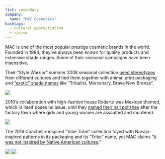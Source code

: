 ```yaml
---
list: secondary
company:
  name: "MAC Cosmetics"
hashtags:
  - cultural appropriation
  - racism
---
```


MAC is one of the most popular prestige cosmetic brands in the world. Founded in 1984, they’ve always been known for quality products and extensive shade ranges. Some of their seasonal campaigns have been insensitive.


Their “Style Warrior” summer 2008 seasonal collection [used stereotypes](https://www.makeupmuseum.org/home/2013/08/cultural-appropriation-in-cosmetics.html) from different cultures and tied them together with animal print packaging and [“exotic” shade names](https://www.temptalia.com/mac-style-warrior-reviews-thoughts/) like “Tribalist, Mercenary, Brave New Bronze”.

![](/mac-style-warrior.jpg)

2010’s collaboration with high-fashion house Rodarte was Mexican themed, which in itself poses no issue, until they [named their nail polishes](http://www.thefrisky.com/2010-07-15/tasteless-but-chic-mac-names-makeup-after-impoverished-murdered-women1/#When:19:10:46Z?eref=RSS) after the factory town where girls and young women are assaulted and murdered.

![](/mac-rodarte.png)

The 2016 Coachella-inspired “Vibe Tribe” collection toyed with Navajo-inspired patterns in its packaging and its “Tribe” name, yet MAC claims “[it was not inspired by Native American cultures](http://www.refinery29.com/2016/04/108902/mac-vibe-tribe-cultural-appropriation-controversy).”

![](/mac-vibe-tribe.jpg)
![](/mac-vibe-tribe.png)
